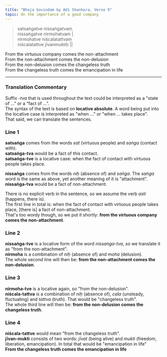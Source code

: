 ```yaml
---
title: "Bhaja Govindam by Adi Shankara, Verse 9"
topic: On the importance of a good company
---
```


> satsaṅgatve nissaṅgatvaṃ   
nissaṅgatve nirmohatvam |   
nirmohatve niścalatattvaṃ   
niścalatattve jīvanmuktiḥ ||

From the virtuous company comes the non-attachment   
From the non-attachment comes the non-delusion   
From the non-delusion comes the changeless truth   
From the changeless truth comes the emancipation in life

---

### Translation Commentary

Suffix *-tva* that is used throughout the text could be interpreted as a "state of ..." or a "fact of ...".   
The syntax of the text is based on **locative absolute**. A word being put into the locative case is interpreted as "when ..." or "when ... takes place".   
That said, we can translate the sentences.

### Line 1

**satsaṅga** comes from the words *sat* (virtuous people) and *saṅga* (contact with).   
**satsaṅga-tva** would be a fact of this contact.   
**satsaṅga-tve** is a locative case: when the fact of contact with virtuous people takes place.   

**nissaṅga** comes from the words *niḥ* (absence of) and *saṅga*. The *saṅga* word is the same as above, yet another meaning of it is "attachment".   
**nissaṅga-tva** would be a fact of non-attachment.   

There is no explicit verb in the sentence, so we assume the verb *asti* (happens, there is).   
The first line in total is: when the fact of contact with virtuous people takes place, [there is] a fact of non-attachment.   
That's too wordy though, so we put it shortly: **from the virtuous company comes the non-attachment**.

### Line 2

**nissaṅga-tve** is a locative form of the word *nissaṅga-tva*, so we translate it as "from the non-attachment".   
**nirmoha** is a combination of *niḥ* (absence of) and *moha* (delusion).   
The whole second line will then be: **from the non-attachment comes the non-delusion**.

### Line 3

**nirmoha-tve** is a locative again, so "from the non-delusion".   
**niścala-tattva** is a combination of *niḥ* (absence of), *cala* (unsteady, fluctuating) and *tattva* (truth). That would be "changeless truth".   
The whole third line will then be: **from the non-delusion comes the changeless truth**.

### Line 4

**niścala-tattve** would mean "from the changeless truth".   
**jīvan-mukti** consists of two words: *jīvat* (being alive) and *mukti* (freedom, liberation, emancipation). In total that would be "emancipation in life"   
**From the changeless truth comes the emancipation in life**



